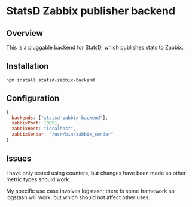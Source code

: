 # StatsD Zabbix publisher backend

## Overview
This is a pluggable backend for [StatsD](https://github.com/etsy/statsd), which publishes stats to Zabbix.

## Installation

    npm install statsd-zabbix-backend

## Configuration
```js
{
  backends: ["statsd-zabbix-backend"],
  zabbixPort: 10051,
  zabbixHost: "localhost",
  zabbixSender: "/usr/bin/zabbix_sender"
}
```

## Issues
I have only tested using counters, but changes have been made so other metric types should work.

My specific use case involves logstash; there is some framework so logstash will work, but which should not affect other uses.
